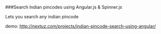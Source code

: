 ###Search Indian pincodes using Angular.js & Spinner.js

Lets you search any indian pincode

demo: http://nextuz.com/projects/indian-pincode-search-using-angular/

